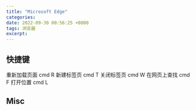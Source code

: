 ```yaml
---
title: "Microsoft Edge"
categories: 
date: 2022-09-30 00:56:25 +0800
tags: 浏览器
excerpt: 
---
```




## 快捷键

重新加载页面 cmd R
新建标签页 cmd T
关闭标签页 cmd W
在网页上查找 cmd F
打开位置 cmd L

## Misc

